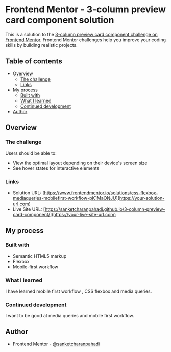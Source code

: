 # Frontend Mentor - 3-column preview card component solution

This is a solution to the [3-column preview card component challenge on Frontend Mentor](https://www.frontendmentor.io/challenges/3column-preview-card-component-pH92eAR2-). Frontend Mentor challenges help you improve your coding skills by building realistic projects. 

## Table of contents

- [Overview](#overview)
  - [The challenge](#the-challenge)
  - [Links](#links)
- [My process](#my-process)
  - [Built with](#built-with)
  - [What I learned](#what-i-learned)
  - [Continued development](#continued-development)
- [Author](#author)

## Overview

### The challenge

Users should be able to:

- View the optimal layout depending on their device's screen size
- See hover states for interactive elements


### Links

- Solution URL: [https://www.frontendmentor.io/solutions/css-flexbox-mediaqueries-mobilefirst-workflow-pK1MaONJU](https://your-solution-url.com)
- Live Site URL: [https://sanketcharanpahadi.github.io/3-column-preview-card-component/](https://your-live-site-url.com)

## My process

### Built with

- Semantic HTML5 markup
- Flexbox
- Mobile-first workflow

### What I learned

I have learned mobile first workflow , CSS flexbox and media queries.

### Continued development

I want to be good at media queries and mobile first workflow.

## Author

<!-- - Website - [Add your name here](https://www.your-site.com) -->
- Frontend Mentor - [@sanketcharanpahadi](https://www.frontendmentor.io/profile/sanketcharanpahadi)
<!-- - Twitter - [@yourusername](https://www.twitter.com/yourusername) -->
